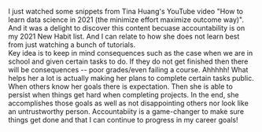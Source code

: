 I just watched some snippets from Tina Huang's YouTube video "How to learn data science in 2021 (the minimize effort maximize outcome way)".
And it was a delight to discover this content becuase accountability is on my 2021 New Habit list. 
And I can relate to how she does not learn best from just watching a bunch of tutorials.  
Key idea is to keep in mind consequences such as the case when we are in school and given certain tasks to do.
If they do not get finished then there will be consequences -- poor grades/even failing a course. Ahhhhh!
What helps her a lot is actually making her plans to complete certain tasks public. When others know her goals there is expectation.
Then she is able to persist when things get hard when completing projects. In the end, she accomplishes those goals as well as 
not disappointing others nor look like an untrustworthy person. Accountabiity is a game-changer to make sure things get done
and that I can continue to progress in my career goals!
